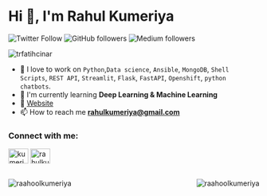 # Hi 👋, I'm Rahul Kumeriya

![Twitter Follow](https://img.shields.io/twitter/follow/KumeriyaRahul?label=KumeriyaRahul&logo=twitter&style=for-the-badge)
![GitHub followers](https://img.shields.io/github/followers/raahoolkumeriya?logo=GitHub&style=for-the-badge)
![Medium followers](https://img.shields.io/github/followers/raahoolkumeriya?logo=Medium&style=for-the-badge)
<p align="left"> <img src="https://komarev.com/ghpvc/?username=raahoolkumeriya&label=Profile%20views&color=0e75b6&style=flat" alt="trfatihcinar" /> </p>


- 🔭 I love to work on `Python`,`Data science`, `Ansible`, `MongoDB`, `Shell Scripts`, `REST API`, `Streamlit`, `Flask`, `FastAPI`, `Openshift`, `python chatbots`.
- 🌱 I'm currently learning **Deep Learning & Machine Learning**
- 💬 [Website](https://rahulkumeriya.herokuapp.com/)
- 📫 How to reach me **rahulkumeriya@gmail.com**

<h3 align="left">Connect with me:</h3>
<p align="left">
<a href="https://twitter.com/kumeriyaRahul" target="blank"><img align="center" src="https://cdn.jsdelivr.net/npm/simple-icons@3.0.1/icons/twitter.svg" alt="kumeriyaRahul" height="30" width="40" /></a>
<a href="https://linkedin.com/in/rahulkumeriya" target="blank"><img align="center" src="https://cdn.jsdelivr.net/npm/simple-icons@3.0.1/icons/linkedin.svg" alt="rahulkumeriya" height="30" width="40" /></a>
</p>
<br>

<img align="left" src="https://github-readme-stats.vercel.app/api?username=raahoolkumeriya&show_icons=true" alt="raahoolkumeriya" />
<img align="right" src="https://github-readme-stats.vercel.app/api/top-langs/?username=raahoolkumeriya&hide=html" alt="raahoolkumeriya" /></p>
<!--
![GitHub stats](https://github-readme-stats.vercel.app/api?username=raahoolkumeriya&show_icons=true&theme=onedark)
-->
